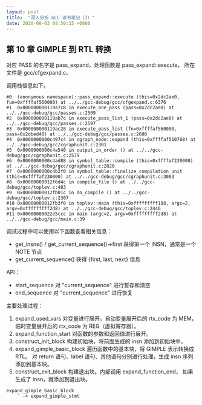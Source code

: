 ```yaml
---
layout: post
title:  "深入分析 GCC 读书笔记（7）"
date: 2020-08-03 08:50:15 +0000   
---
```


第 10 章 GIMPLE 到 RTL 转换
--------------------------

对应 PASS 的名字是 pass_expand，处理函数是 pass_expand::execute，
所在文件是 gcc/cfgexpand.c。

调用栈信息如下。

```
#0  (anonymous namespace)::pass_expand::execute (this=0x2dc2ae0, fun=0xffffaf560000) at ../../gcc-debug/gcc/cfgexpand.c:6376
#1  0x000000000119a7c8 in execute_one_pass (pass=0x2dc2ae0) at ../../gcc-debug/gcc/passes.c:2509
#2  0x000000000119ab7c in execute_pass_list_1 (pass=0x2dc2ae0) at ../../gcc-debug/gcc/passes.c:2597
#3  0x000000000119ac28 in execute_pass_list (fn=0xffffaf560000, pass=0x2dbed40) at ../../gcc-debug/gcc/passes.c:2608
#4  0x0000000000c497c4 in cgraph_node::expand (this=0xffffaf510708) at ../../gcc-debug/gcc/cgraphunit.c:2301
#5  0x0000000000c4a540 in output_in_order () at ../../gcc-debug/gcc/cgraphunit.c:2579
#6  0x0000000000c4ad88 in symbol_table::compile (this=0xffffaf230000) at ../../gcc-debug/gcc/cgraphunit.c:2820
#7  0x0000000000c4b2f0 in symbol_table::finalize_compilation_unit (this=0xffffaf230000) at ../../gcc-debug/gcc/cgraphunit.c:3003
#8  0x00000000012f6d4c in compile_file () at ../../gcc-debug/gcc/toplev.c:483
#9  0x00000000012fb01c in do_compile () at ../../gcc-debug/gcc/toplev.c:2307
#10 0x00000000012fb3f0 in toplev::main (this=0xfffffffff188, argc=2, argv=0xfffffffff2d8) at ../../gcc-debug/gcc/toplev.c:2446
#11 0x00000000022e5ccc in main (argc=2, argv=0xfffffffff2d8) at ../../gcc-debug/gcc/main.c:39
```

调试过程中可以使用以下函数查看相关信息：
* get_insns() / get_current_sequence()->first 获得第一个 INSN，通常是一个 NOTE 节点
* get_current_sequence() 获得 {first, last, next} 信息

API：
* start_sequence  对 "current_sequence" 进行暂存和清空
* end_sequence 对 "current_sequence" 进行恢复

主要处理过程：
1. expand_used_vars 对变量进行展开，自动变量展开后的 rtx_code 为 MEM，
   临时变量展开后的 rtx_code 为 REG（虚拟寄存器）。
2. expand_function_start 对函数的参数和返回值进行展开。
3. construct_init_block 构建初始块，将前面生成的 insn 添加到初始块中。
4. expand_gimple_basic_block 遍历函数中的基本块，将 GIMPLE 表示转换成 RTL。
   对 return 语句、label 语句、其他语句分别进行处理，生成 insn 序列添加到基本块。
5. construct_exit_block 构建退出块。内部调用 expand_function_end，
   如果生成了 insn，就添加到退出块。

```
expand_gimple_basic_block
    ` -> expand_gimple_stmt
```